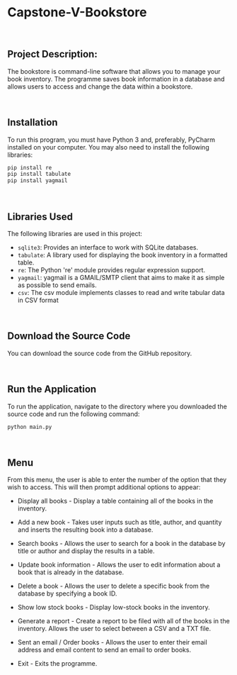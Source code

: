 # Capstone-V-Bookstore

<br>

## Project Description: 
The bookstore is command-line software that allows you to manage your book inventory. 
The programme saves book information in a database and allows users to access and change the data within a bookstore.

<br>

## Installation

To run this program, you must have Python 3 and, preferably, PyCharm installed on your computer.
You may also need to install the following libraries:

```bash
pip install re
pip install tabulate
pip install yagmail
```
<br>

## Libraries Used

The following libraries are used in this project:

- `sqlite3`: Provides an interface to work with SQLite databases.
- `tabulate`: A library used for displaying the book inventory in a formatted table.
- `re`: The Python 're' module provides regular expression support.
- `yagmail`: yagmail is a GMAIL/SMTP client that aims to make it as simple as possible to send emails.
- `csv`: The csv module implements classes to read and write tabular data in CSV format
<br>

## Download the Source Code

You can download the source code from the GitHub repository.

<br>

## Run the Application

To run the application, navigate to the directory where you downloaded the source code and run the following command:

```bash
python main.py
```

<br>

## Menu

From this menu, the user is able to enter the number of the option that they wish to access. This will then prompt additional options to appear:


- Display all books - Display a table containing all of the books in the inventory.

- Add a new book - Takes user inputs such as title, author, and quantity and inserts the resulting book into a database.
    
- Search books - Allows the user to search for a book in the database by title or author and display the results in a table.
    
- Update book information - Allows the user to edit information about a book that is already in the database.
    
- Delete a book - Allows the user to delete a specific book from the database by specifying a book ID.
    
- Show low stock books - Display low-stock books in the inventory.
    
- Generate a report - Create a report to be filed with all of the books in the inventory. Allows the user to select between a CSV and a TXT file.
   
- Sent an email / Order books - Allows the user to enter their email address and email content to send an email to order books.
    
- Exit - Exits the programme.    
    





